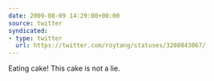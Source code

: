 ```yaml
---
date: 2009-08-09 14:29:08+00:00
source: twitter
syndicated:
- type: twitter
  url: https://twitter.com/roytang/statuses/3208043067/
---
```


Eating cake! This cake is not a lie.